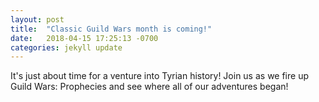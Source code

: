 ```yaml
---
layout: post
title:  "Classic Guild Wars month is coming!"
date:   2018-04-15 17:25:13 -0700
categories: jekyll update
---
```

It's just about time for a venture into Tyrian history! Join us as we fire up Guild Wars: Prophecies and see where all of our adventures began!

